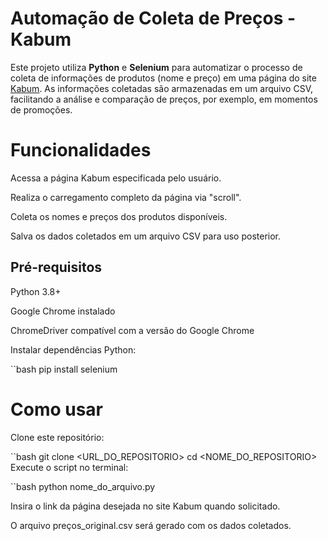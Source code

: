 # Automação de Coleta de Preços - Kabum
Este projeto utiliza **Python** e **Selenium** para automatizar o processo de coleta de informações de produtos (nome e preço) em uma página do site [Kabum](https://www.kabum.com.br/). As informações coletadas são armazenadas em um arquivo CSV, facilitando a análise e comparação de preços, por exemplo, em momentos de promoções.

# Funcionalidades
Acessa a página Kabum especificada pelo usuário.

Realiza o carregamento completo da página via "scroll".

Coleta os nomes e preços dos produtos disponíveis.

Salva os dados coletados em um arquivo CSV para uso posterior.

## Pré-requisitos
Python 3.8+

Google Chrome instalado

ChromeDriver compatível com a versão do Google Chrome

Instalar dependências Python:

``bash
pip install selenium

# Como usar
Clone este repositório: 

``bash
git clone <URL_DO_REPOSITORIO>
cd <NOME_DO_REPOSITORIO>
Execute o script no terminal:

``bash
python nome_do_arquivo.py

Insira o link da página desejada no site Kabum quando solicitado.

O arquivo preços_original.csv será gerado com os dados coletados.
